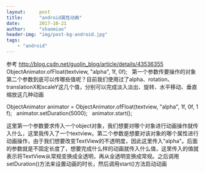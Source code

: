 ```yaml
---
layout:     post
title:      "android属性动画"
date:       2017-10-21
author:     "shaomiao"
header-img: "img/post-bg-android.jpg"
tags:
    - "android"
---
```

参考 http://blog.csdn.net/guolin_blog/article/details/43536355
ObjectAnimator.ofFloat(textview, "alpha", 1f, 0f);  
第一个参数传要操作的对象
第二个参数到底可以传哪些值呢？目前我们使用过了alpha、rotation、translationX和scaleY这几个值，分别可以完成淡入淡出、旋转、水平移动、垂直缩放这几种动画



ObjectAnimator animator = ObjectAnimator.ofFloat(textview, "alpha", 1f, 0f, 1f);  
animator.setDuration(5000);  
animator.start(); 

这里第一个参数要求传入一个object对象，我们想要对哪个对象进行动画操作就传入什么，这里我传入了一个textview。第二个参数是想要对该对象的哪个属性进行动画操作，由于我们想要改变TextView的不透明度，因此这里传入"alpha"。后面的参数就是不固定长度了，想要完成什么样的动画就传入什么值，这里传入的值就表示将TextView从常规变换成全透明，再从全透明变换成常规。之后调用setDuration()方法来设置动画的时长，然后调用start()方法启动动画
